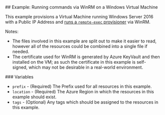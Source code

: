 ## Example: Running commands via WinRM on a Windows Virtual Machine

This example provisions a Virtual Machine running Windows Server 2016 with a Public IP Address and [runs a `remote-exec` provisioner](https://www.terraform.io/docs/provisioners/remote-exec.html) via WinRM.

Notes:

- The files involved in this example are split out to make it easier to read, however all of the resources could be combined into a single file if needed.
- The certificate used for WinRM is generated by Azure KeyVault and then installed on the VM; as such the certificate in this example is self-signed, which may not be desirable in a real-world environment.

### Variables

* `prefix` - (Required) The Prefix used for all resources in this example.
* `location` - (Required) The Azure Region in which the resources in this example should exist.
* `tags` - (Optional) Any tags which should be assigned to the resources in this example.
